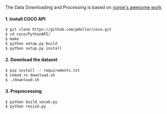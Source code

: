 The Data Downloading and Processing is based on [yunjie's awesome work](https://github.com/yunjey/pytorch-tutorial/tree/master/tutorials/03-advanced/image_captioning)
#### 1. Install COCO API
```bash
$ git clone https://github.com/pdollar/coco.git
$ cd coco/PythonAPI/
$ make
$ python setup.py build
$ python setup.py install
```

#### 2. Download the dataset

```bash
$ pip install -r requirements.txt
$ chmod +x download.sh
$ ./download.sh
```

#### 3. Preprocessing

```bash
$ python build_vocab.py   
$ python resize.py
```
